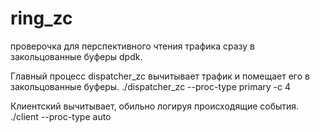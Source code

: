 # ring_zc
проверочка для перспективного чтения трафика сразу в закольцованные буферы dpdk. 

Главный процесс dispatcher_zc вычитывает трафик и помещает его в закольцованные буферы.
  ./dispatcher_zc --proc-type primary -c 4

Клиентский вычитывает, обильно логируя происходящие события.
./client --proc-type auto
